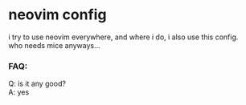 # neovim config

i try to use neovim everywhere, and where i do, i also use this config.  
who needs mice anyways...

### FAQ:

Q: is it any good?  
A: yes

